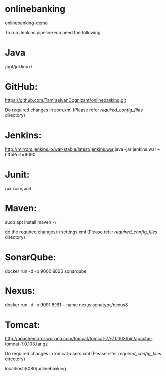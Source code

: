 # onlinebanking
onlinebanking-demo

To run Jenkins pipeline you need the following

# Java
/opt/jdklinux/

# GitHub:
https://github.com/TamilselvanCognizant/onlinebanking.git 

Do required changes in pom.xml (Please refer *required_config_files* directory)

# Jenkins:
http://mirrors.jenkins.io/war-stable/latest/jenkins.war 
java -jar jenkins.war –httpPort=9090

# Junit:
/usr/bin/junit

# Maven: 
sudo apt install maven -y

do the required changes in settings.xml (Please refer *required_config_files* directory)

# SonarQube:
docker run -d -p 9000:9000 sonarqube

# Nexus:
docker run -d -p 9091:8081 --name nexus sonatype/nexus3

# Tomcat:
http://apachemirror.wuchna.com/tomcat/tomcat-7/v7.0.103/bin/apache-tomcat-7.0.103.tar.gz

Do required changes in tomcat-users.xml (Please refer *required_config_files* directory)

localhost:8080/onlinebanking
